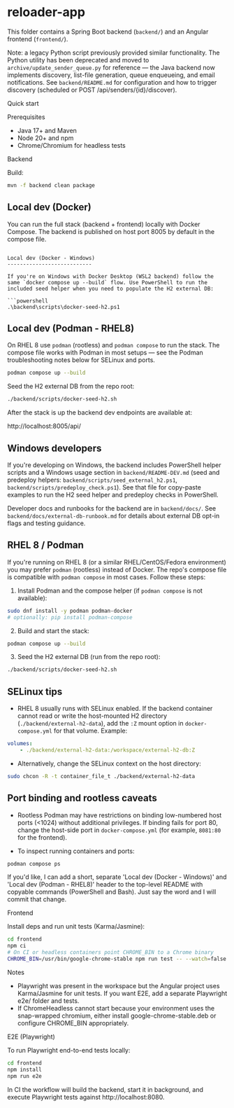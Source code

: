 # reloader-app

This folder contains a Spring Boot backend (`backend/`) and an Angular frontend (`frontend/`).

Note: a legacy Python script previously provided similar functionality. The Python utility has been deprecated and moved to `archive/update_sender_queue.py` for reference — the Java backend now implements discovery, list-file generation, queue enqueueing, and email notifications. See `backend/README.md` for configuration and how to trigger discovery (scheduled or POST /api/senders/{id}/discover).

Quick start

Prerequisites
- Java 17+ and Maven
- Node 20+ and npm
- Chrome/Chromium for headless tests

Backend

Build:

```bash
mvn -f backend clean package
```

Local dev (Docker)
------------------

You can run the full stack (backend + frontend) locally with Docker Compose. The backend is published on host port 8005 by default in the compose file.

```

Local dev (Docker - Windows)
---------------------------

If you're on Windows with Docker Desktop (WSL2 backend) follow the same `docker compose up --build` flow. Use PowerShell to run the included seed helper when you need to populate the H2 external DB:

```powershell
.\backend\scripts\docker-seed-h2.ps1
```

Local dev (Podman - RHEL8)
--------------------------

On RHEL 8 use `podman` (rootless) and `podman compose` to run the stack. The compose file works with Podman in most setups — see the Podman troubleshooting notes below for SELinux and ports.

```bash
podman compose up --build
```

Seed the H2 external DB from the repo root:

```bash
./backend/scripts/docker-seed-h2.sh
```
After the stack is up the backend dev endpoints are available at:

http://localhost:8005/api/


Windows developers
------------------

If you're developing on Windows, the backend includes PowerShell helper scripts and a Windows usage section in `backend/README-DEV.md` (seed and predeploy helpers: `backend/scripts/seed_external_h2.ps1`, `backend/scripts/predeploy_check.ps1`). See that file for copy-paste examples to run the H2 seed helper and predeploy checks in PowerShell.

Developer docs and runbooks for the backend are in `backend/docs/`. See `backend/docs/external-db-runbook.md` for details about external DB opt-in flags and testing guidance.

RHEL 8 / Podman
---------------

If you're running on RHEL 8 (or a similar RHEL/CentOS/Fedora environment) you may prefer `podman` (rootless) instead of Docker. The repo's compose file is compatible with `podman compose` in most cases. Follow these steps:

1. Install Podman and the compose helper (if `podman compose` is not available):

```bash
sudo dnf install -y podman podman-docker
# optionally: pip install podman-compose
```

2. Build and start the stack:

```bash
podman compose up --build
```

3. Seed the H2 external DB (run from the repo root):

```bash
./backend/scripts/docker-seed-h2.sh
```

SELinux tips
------------

- RHEL 8 usually runs with SELinux enabled. If the backend container cannot read or write the host-mounted H2 directory (`./backend/external-h2-data`), add the `:Z` mount option in `docker-compose.yml` for that volume. Example:

```yaml
volumes:
	- ./backend/external-h2-data:/workspace/external-h2-db:Z
```

- Alternatively, change the SELinux context on the host directory:

```bash
sudo chcon -R -t container_file_t ./backend/external-h2-data
```

Port binding and rootless caveats
--------------------------------

- Rootless Podman may have restrictions on binding low-numbered host ports (<1024) without additional privileges. If binding fails for port 80, change the host-side port in `docker-compose.yml` (for example, `8081:80` for the frontend).

- To inspect running containers and ports:

```bash
podman compose ps
```

If you'd like, I can add a short, separate 'Local dev (Docker - Windows)' and 'Local dev (Podman - RHEL8)' header to the top-level README with copyable commands (PowerShell and Bash). Just say the word and I will commit that change.

Frontend

Install deps and run unit tests (Karma/Jasmine):

```bash
cd frontend
npm ci
# On CI or headless containers point CHROME_BIN to a Chrome binary
CHROME_BIN=/usr/bin/google-chrome-stable npm run test -- --watch=false --browsers=ChromeHeadless
```

Notes
- Playwright was present in the workspace but the Angular project uses Karma/Jasmine for unit tests. If you want E2E, add a separate Playwright e2e/ folder and tests.
- If ChromeHeadless cannot start because your environment uses the snap-wrapped chromium, either install google-chrome-stable.deb or configure CHROME_BIN appropriately.

E2E (Playwright)

To run Playwright end-to-end tests locally:

```bash
cd frontend
npm install
npm run e2e
```

In CI the workflow will build the backend, start it in background, and execute Playwright tests against http://localhost:8080.
